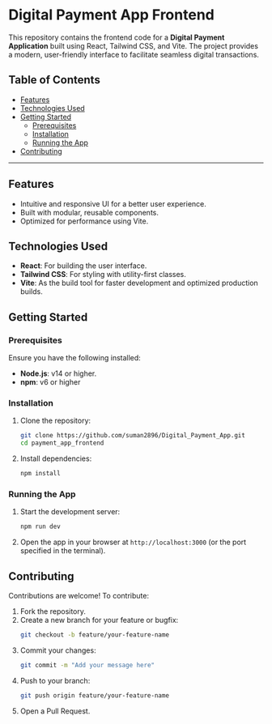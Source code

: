 # Digital Payment App Frontend

This repository contains the frontend code for a **Digital Payment Application** built using React, Tailwind CSS, and Vite. The project provides a modern, user-friendly interface to facilitate seamless digital transactions.

## Table of Contents

- [Features](#features)
- [Technologies Used](#technologies-used)
- [Getting Started](#getting-started)
  - [Prerequisites](#prerequisites)
  - [Installation](#installation)
  - [Running the App](#running-the-app)
- [Contributing](#contributing)

---

## Features

- Intuitive and responsive UI for a better user experience.
- Built with modular, reusable components.
- Optimized for performance using Vite.

## Technologies Used

- **React**: For building the user interface.
- **Tailwind CSS**: For styling with utility-first classes.
- **Vite**: As the build tool for faster development and optimized production builds.

## Getting Started

### Prerequisites

Ensure you have the following installed:

- **Node.js**: v14 or higher.
- **npm**: v6 or higher

### Installation

1. Clone the repository:

   ```bash
   git clone https://github.com/suman2896/Digital_Payment_App.git
   cd payment_app_frontend
   ```

2. Install dependencies:

   ```bash
   npm install
   ```

### Running the App

1. Start the development server:

   ```bash
   npm run dev
   ```

2. Open the app in your browser at `http://localhost:3000` (or the port specified in the terminal).

## Contributing

Contributions are welcome! To contribute:

1. Fork the repository.
2. Create a new branch for your feature or bugfix:
   ```bash
   git checkout -b feature/your-feature-name
   ```
3. Commit your changes:
   ```bash
   git commit -m "Add your message here"
   ```
4. Push to your branch:
   ```bash
   git push origin feature/your-feature-name
   ```
5. Open a Pull Request.

